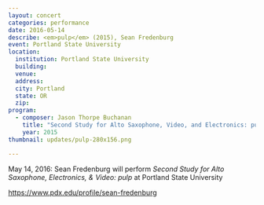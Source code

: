 ```yaml
---
layout: concert
categories: performance
date: 2016-05-14
describe: <em>pulp</em> (2015), Sean Fredenburg
event: Portland State University
location:
  institution: Portland State University
  building:
  venue:
  address:
  city: Portland
  state: OR
  zip:
program:
  - composer: Jason Thorpe Buchanan
    title: "Second Study for Alto Saxophone, Video, and Electronics: pulp"
    year: 2015
thumbnail: updates/pulp-280x156.png

---
```


May 14, 2016: Sean Fredenburg will perform *Second Study for Alto Saxophone, Electronics, & Video: pulp* at Portland State University

https://www.pdx.edu/profile/sean-fredenburg
